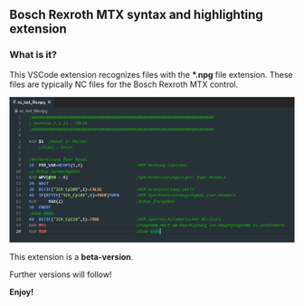 ## Bosch Rexroth MTX syntax and highlighting extension 

### What is it?

This VSCode extension recognizes files with the **\*.npg** file extension. 
These files are typically NC files for the Bosch Rexroth MTX control.

![picture](Ressources/img/nc_test_file.PNG)

This extension is a **beta-version**.

Further versions will follow!

**Enjoy!**
